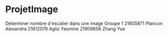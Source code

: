 # ProjetImage
Déterminer nombre d'escalier dans une image
Groupe 1 
21605871 Plancon Alexandra 
21612079 Agliz Yasmine
21909656 Zhang Yue
